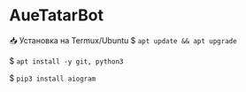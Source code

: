 # AueTatarBot

📥 Установка на Termux/Ubuntu
$ `apt update && apt upgrade`

$ `apt install -y git, python3`

$ `pip3 install aiogram`

